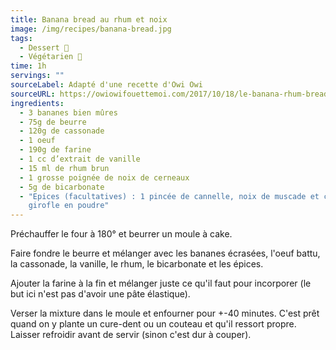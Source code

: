 ```yaml
---
title: Banana bread au rhum et noix
image: /img/recipes/banana-bread.jpg
tags:
  - Dessert 🍰
  - Végétarien 🌿
time: 1h
servings: ""
sourceLabel: Adapté d'une recette d'Owi Owi
sourceURL: https://owiowifouettemoi.com/2017/10/18/le-banana-rhum-bread/
ingredients:
  - 3 bananes bien mûres
  - 75g de beurre
  - 120g de cassonade
  - 1 oeuf
  - 190g de farine
  - 1 cc d’extrait de vanille
  - 15 ml de rhum brun
  - 1 grosse poignée de noix de cerneaux
  - 5g de bicarbonate
  - "Epices (facultatives) : 1 pincée de cannelle, noix de muscade et clous de
    girofle en poudre"
---
```

Préchauffer le four à 180° et beurrer un moule à cake.

Faire fondre le beurre et mélanger avec les bananes écrasées, l'oeuf battu, la cassonade, la vanille, le rhum, le bicarbonate et les épices.

Ajouter la farine à la fin et mélanger juste ce qu'il faut pour incorporer (le but ici n'est pas d'avoir une pâte élastique).

Verser la mixture dans le moule et enfourner pour +-40 minutes. C'est prêt quand on y plante un cure-dent ou un couteau et qu'il ressort propre. Laisser refroidir avant de servir (sinon c'est dur à couper).